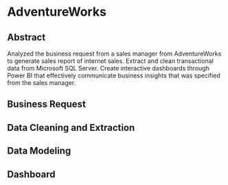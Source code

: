 # AdventureWorks


## Abstract
Analyzed the business request from a sales manager from AdventureWorks to generate sales report of internet sales. Extract and clean transactional data from Microsoft SQL Server. Create interactive dashboards through Power BI that effectively communicate business insights that was specified from the sales manager.



## Business Request

## Data Cleaning and Extraction

## Data Modeling

## Dashboard
